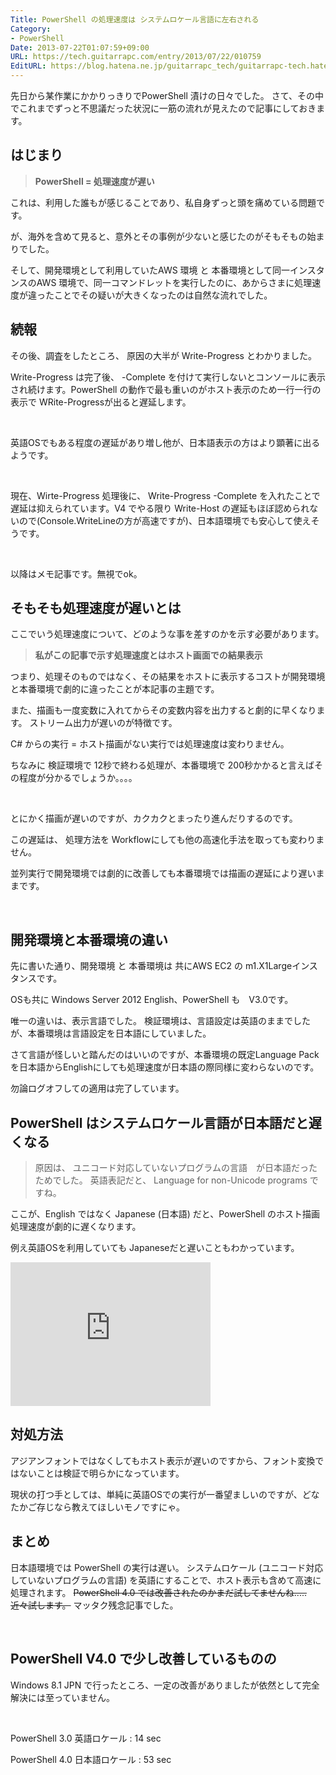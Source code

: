 ```yaml
---
Title: PowerShell の処理速度は システムロケール言語に左右される
Category:
- PowerShell
Date: 2013-07-22T01:07:59+09:00
URL: https://tech.guitarrapc.com/entry/2013/07/22/010759
EditURL: https://blog.hatena.ne.jp/guitarrapc_tech/guitarrapc-tech.hatenablog.com/atom/entry/11696248318757675815
---
```


<p>先日から某作業にかかりっきりでPowerShell 漬けの日々でした。 さて、その中でこれまでずっと不思議だった状況に一筋の流れが見えたので記事にしておきます。 </p>
<h2>はじまり</h2>
<blockquote><strong>PowerShell = 処理速度が遅い</strong></blockquote>
<p>これは、利用した誰もが感じることであり、私自身ずっと頭を痛めている問題です。</p>
<p>が、海外を含めて見ると、意外とその事例が少ないと感じたのがそもそもの始まりでした。</p>
<p>そして、開発環境として利用していたAWS 環境 と 本番環境として同一インスタンスのAWS 環境で、同一コマンドレットを実行したのに、あからさまに処理速度が違ったことでその疑いが大きくなったのは自然な流れでした。</p>
<h2>続報</h2>
<p>その後、調査をしたところ、 原因の大半が Write-Progress とわかりました。</p>
<p>Write-Progress は完了後、 -Complete を付けて実行しないとコンソールに表示され続けます。PowerShell の動作で最も重いのがホスト表示のため一行一行の表示で WRite-Progressが出ると遅延します。</p>
<p> </p>
<p>英語OSでもある程度の遅延があり増し他が、日本語表示の方はより顕著に出るようです。</p>
<p> </p>
<p>現在、Wirte-Progress 処理後に、 Write-Progress -Complete を入れたことで遅延は抑えられています。V4 でやる限り Write-Host の遅延もほぼ認められないので(Console.WriteLineの方が高速ですが)、日本語環境でも安心して使えそうです。</p>
<p> </p>
<p>以降はメモ記事です。無視でok。</p>
<h2>そもそも処理速度が遅いとは</h2>
<p>ここでいう処理速度について、どのような事を差すのかを示す必要があります。</p>
<blockquote><strong>私がこの記事で示す処理速度とはホスト画面での結果表示 </strong></blockquote>
<p>つまり、処理そのものではなく、その結果をホストに表示するコストが開発環境と本番環境で劇的に違ったことが本記事の主題です。</p>
<p>また、描画も一度変数に入れてからその変数内容を出力すると劇的に早くなります。 ストリーム出力が遅いのが特徴です。</p>
<p>C# からの実行 = ホスト描画がない実行では処理速度は変わりません。</p>
<p>ちなみに 検証環境で 12秒で終わる処理が、本番環境で 200秒かかると言えばその程度が分かるでしょうか。。。。</p>
<p> </p>
<p>とにかく描画が遅いのですが、カクカクとまったり進んだりするのです。</p>
<p>この遅延は、 処理方法を Workflowにしても他の高速化手法を取っても変わりません。</p>
<p>並列実行で開発環境では劇的に改善しても本番環境では描画の遅延により遅いままです。</p>
<p> </p>
<h2>開発環境と本番環境の違い</h2>
<p>先に書いた通り、開発環境 と 本番環境は 共にAWS EC2 の m1.X1Largeインスタンスです。</p>
<p>OSも共に Windows Server 2012 English、PowerShell も　V3.0です。</p>
<p>唯一の違いは、表示言語でした。 検証環境は、言語設定は英語のままでしたが、本番環境は言語設定を日本語にしていました。</p>
<p>さて言語が怪しいと踏んだのはいいのですが、本番環境の既定Language Pack を日本語からEnglishにしても処理速度が日本語の際同様に変わらないのです。</p>
<p>勿論ログオフしての適用は完了しています。</p>
<h2>PowerShell はシステムロケール言語が日本語だと遅くなる</h2>
<blockquote>原因は、 ユニコード対応していないプログラムの言語　が日本語だったためでした。 英語表記だと、 Language for non-Unicode programs ですね。</blockquote>
<p>ここが、English ではなく Japanese (日本語) だと、PowerShell のホスト描画処理速度が劇的に遅くなります。</p>
<p>例え英語OSを利用していても Japaneseだと遅いこともわかっています。</p>
<p><iframe src="https://skydrive.live.com/embed?cid=D0D99BE0D6F89C8B&amp;resid=D0D99BE0D6F89C8B%211733&amp;authkey=AJOZFJSSWD6Yd7w" width="320" height="230" frameborder="0" scrolling="no"></iframe></p>
<h2>対処方法</h2>
<p>アジアンフォントではなくしてもホスト表示が遅いのですから、フォント変換ではないことは検証で明らかになっています。</p>
<p>現状の打つ手としては、単純に英語OSでの実行が一番望ましいのですが、どなたかご存じなら教えてほしいモノですにゃ。</p>
<h2>まとめ</h2>
<p>日本語環境では PowerShell の実行は遅い。 システムロケール (ユニコード対応していないプログラムの言語) を英語にすることで、ホスト表示も含めて高速に処理されます。 <span style="text-decoration: line-through;">PowerShell 4.0 では改善されたのかまだ試してませんね..... 近々試します。</span> マッタク残念記事でした。</p>
<p> </p>
<h2>PowerShell V4.0 で少し改善しているものの</h2>
<p>Windows 8.1 JPN で行ったところ、一定の改善がありましたが依然として完全解決には至っていません。</p>
<p> </p>
<p>PowerShell 3.0 英語ロケール : 14 sec</p>
<p>PowerShell 4.0 日本語ロケール : 53 sec</p>
<p> </p>
<p> </p>
